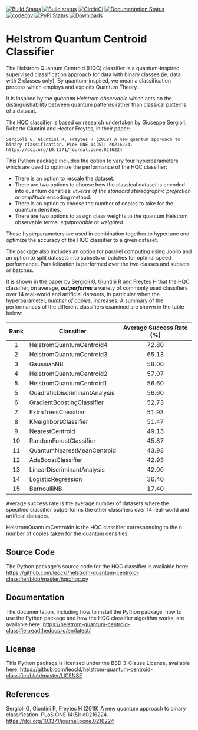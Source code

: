 [![Build Status](https://travis-ci.com/leockl/helstrom-quantum-centroid-classifier.svg?branch=master)](https://travis-ci.com/leockl/helstrom-quantum-centroid-classifier)
[![Build status](https://ci.appveyor.com/api/projects/status/7lmgxf21o6atqs25?svg=true)](https://ci.appveyor.com/project/leockl/helstrom-quantum-centroid-classifier)
[![CircleCI](https://circleci.com/gh/leockl/helstrom-quantum-centroid-classifier.svg?style=svg)](https://circleci.com/gh/leockl/helstrom-quantum-centroid-classifier)
[![Documentation Status](https://readthedocs.org/projects/helstrom-quantum-centroid-classifier/badge/?version=latest)](https://helstrom-quantum-centroid-classifier.readthedocs.io/en/latest/?badge=latest)
[![codecov](https://codecov.io/gh/leockl/helstrom-quantum-centroid-classifier/branch/master/graph/badge.svg)](https://codecov.io/gh/leockl/helstrom-quantum-centroid-classifier)
[![PyPi Status](https://img.shields.io/pypi/v/HQC.svg?color=brightgreen)](https://pypi.org/project/HQC/)
[![Downloads](https://pepy.tech/badge/hqc)](https://pepy.tech/project/hqc)

# Helstrom Quantum Centroid Classifier
The Helstrom Quantum Centroid (HQC) classifier is a quantum-inspired supervised classification approach for data with binary classes (ie. data with 2 classes only). By quantum-inspired, we mean a classification process which employs and exploits Quantum Theory.

It is inspired by the *quantum Helstrom observable* which acts on the distinguishability between quantum patterns rather than classical patterns of a dataset.

The HQC classifier is based on research undertaken by Giuseppe Sergioli, Roberto Giuntini and Hector Freytes, in their paper:

    Sergioli G, Giuntini R, Freytes H (2019) A new quantum approach to binary classification. PLoS ONE 14(5): e0216224.
    https://doi.org/10.1371/journal.pone.0216224

This Python package includes the option to vary four hyperparameters which are used to optimize the performance of the HQC classifier:
* There is an option to rescale the dataset.
* There are two options to choose how the classical dataset is encoded into quantum densities: *inverse of the standard stereographic projection* or *amplitude* encoding method.
* There is an option to choose the number of copies to take for the quantum densities.
* There are two options to assign class weights to the quantum Helstrom observable terms: *equiprobable* or *weighted*.

These hyperparameters are used in combination together to hypertune and optimize the accuracy of the HQC classifier to a given dataset.

The package also includes an option for parallel computing using Joblib and an option to split datasets into subsets or batches for optimal speed performance. Parallelization is performed over the two classes and subsets or batches.

It is shown in [the paper by Sergioli G, Giuntini R and Freytes H](https://doi.org/10.1371/journal.pone.0216224) that the HQC classifier, on average, **_outperforms_** a variety of commonly used classifiers over 14 real-world and artificial datasets, in particular when the hyperparameter, *number of copies*, increases. A summary of the performances of the different classifiers examined are shown in the table below:

| Rank | Classifier                    | Average Success Rate (%) |
|:----:| ----------------------------- |:------------------------:|
| 1    | HelstromQuantumCentroid4      | 72.80                    |
| 2    | HelstromQuantumCentroid3      | 65.13                    |
| 3    | GaussianNB                    | 58.00                    |
| 4    | HelstromQuantumCentroid2      | 57.07                    |
| 5    | HelstromQuantumCentroid1      | 56.60                    |
| 5    | QuadraticDiscriminantAnalysis | 56.60                    |
| 6    | GradientBoostingClassifier    | 52.73                    |
| 7    | ExtraTreesClassifier          | 51.93                    |
| 8    | KNeighborsClassifier          | 51.47                    |
| 9    | NearestCentroid               | 49.13                    |
| 10   | RandomForestClassifier        | 45.87                    |
| 11   | QuantumNearestMeanCentroid    | 43.93                    |
| 12   | AdaBoostClassifier            | 42.93                    |
| 13   | LinearDiscriminantAnalysis    | 42.00                    |
| 14   | LogisticRegression            | 36.40                    |
| 15   | BernoulliNB                   | 17.40                    |

Average success rate is the average number of datasets where the specified classifier outperforms the other classifiers over 14 real-world and artificial datasets.

HelstromQuantumCentroidn is the HQC classifier corresponding to the n number of copies taken for the quantum densities.

## Source Code
The Python package's source code for the HQC classifier is available here: 
https://github.com/leockl/helstrom-quantum-centroid-classifier/blob/master/hqc/hqc.py

## Documentation
The documentation, including how to install the Python package, how to use the Python package and how the HQC classifier algorithm works, are available here: 
https://helstrom-quantum-centroid-classifier.readthedocs.io/en/latest/

## License
This Python package is licensed under the BSD 3-Clause License, available here: 
https://github.com/leockl/helstrom-quantum-centroid-classifier/blob/master/LICENSE

## References
Sergioli G, Giuntini R, Freytes H (2019) A new quantum approach to binary classification. PLoS ONE 14(5): e0216224.
https://doi.org/10.1371/journal.pone.0216224
